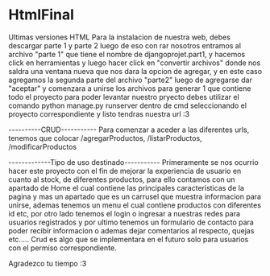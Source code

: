 # HtmlFinal
Ultimas versiones HTML
Para la instalacion de nuestra web, debes descargar parte 1 y parte 2 luego de eso con rar nosotros entramos al archivo "parte 1" que tiene el nombre de djangoprojet.part1, y hacemos click en herramientas y luego hacer click en "convertir archivos" donde nos saldra una ventana nueva que nos dara la opcion de agregar, y en este caso agregamos la segunda parte del archivo "parte2" luego de agregarse dar "aceptar" y comenzara a unirse los archivos para generar 1 que contiene todo el proyecto para poder levantar nuestro pryecto debes utilizar el comando python manage.py runserver dentro de cmd seleccionando el proyecto correspondiente y listo tendras nuestra url :3

----------CRUD-----------
Para comenzar a aceder a las diferentes urls, tenemos que colocar /agregarProductos, /listarProductos, /modificarProductos



-------------Tipo de uso destinado-----------
Primeramente se nos ocurrio hacer este proyecto con el fin de mejorar la experiencia de usuario en cuanto al stock, de diferentes productos, para ello contamos con un apartado de Home el cual contiene las principales caracteristicas de la pagina y mas un apartado que es un carrusel que muestra informacion para unirse, ademas tenemos un menu el cual contiene productos con diferentes id etc, por otro lado tenemos el login o ingresar a nuestras redes para usuarios registrados y por ultimo tenemos un formulario de contacto para poder recibir informacion o ademas dejar comentarios al respecto, quejas etc.....  Crud es algo que se implementara en el futuro solo para usuarios con el permiso correspondiente. 



Agradezco tu tiempo :3
